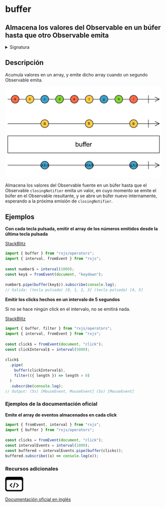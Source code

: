 # buffer

## Almacena los valores del Observable en un búfer hasta que otro Observable emita

<details>

<summary>Signatura</summary>

#### Firma

`buffer<T>(closingNotifier: Observable<any>): OperatorFunction<T, T[]>`

#### Parámetros

#### Retorna

`OperatorFunction<T, T[]>`: Un Observable de búferes, que son arrays de valores.

</details>

## Descripción

Acumula valores en un array, y emite dicho array cuando un segundo Observable emita.

![Diagrama de canicas del operador buffer](assets/images/marble-diagrams/transformation/buffer.png)

Almacena los valores del Observable fuente en un búfer hasta que el Observable `closingNotifier` emita un valor, en cuyo momento se emite el búfer en el Observable resultante, y se abre un búfer nuevo internamente, esperando a la próxima emisión de `closingNotifier`.

## Ejemplos

**Con cada tecla pulsada, emitir el array de los números emitidos desde la última tecla pulsada**

[StackBlitz](https://stackblitz.com/edit/rxjs-buffer-1?file=index.ts)

```typescript
import { buffer } from "rxjs/operators";
import { interval, fromEvent } from "rxjs";

const number$ = interval(1000);
const key$ = fromEvent(document, "keydown");

number$.pipe(buffer(key$)).subscribe(console.log);
// Salida: (tecla pulsada) [0, 1, 2, 3] (tecla pulsada) [4, 5]
```

**Emitir los clicks hechos en un intervalo de 5 segundos**

Si no se hace ningún click en el intervalo, no se emitirá nada.

[StackBlitz](https://stackblitz.com/edit/rxjs-buffer-2?file=index.ts)

```javascript
import { buffer, filter } from "rxjs/operators";
import { interval, fromEvent } from "rxjs";

const click$ = fromEvent(document, "click");
const clickInterval$ = interval(5000);

click$
  .pipe(
    buffer(clickInterval$),
    filter(({ length }) => length > 0)
  )
  .subscribe(console.log);
// Output: (5s) [MouseEvent, MouseEvent] (5s) [MouseEvent]
```

### Ejemplos de la documentación oficial

**Emite el array de eventos almacenados en cada click**

```javascript
import { fromEvent, interval } from "rxjs";
import { buffer } from "rxjs/operators";

const clicks = fromEvent(document, "click");
const intervalEvents = interval(1000);
const buffered = intervalEvents.pipe(buffer(clicks));
buffered.subscribe((x) => console.log(x));
```

### Recursos adicionales

[![Source code](assets/icons/source-code.png)](https://github.com/ReactiveX/rxjs/blob/master/src/internal/operators/buffer.ts)

[Documentación oficial en inglés](https://rxjs.dev/api/operators/buffer)
